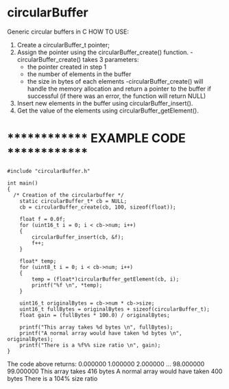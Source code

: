 # circularBuffer
Generic circular buffers in C
HOW TO USE:

1. Create a circularBuffer_t pointer;
2. Assign the pointer using the circularBuffer_create() function.
   -circularBuffer_create() takes 3 parameters:
      - the pointer created in step 1
      - the number of elements in the buffer
      - the size in bytes of each elements
   -circularBuffer_create() will handle the memory allocation and return a pointer to the buffer if successful
    (if there was an error, the function will return NULL)
3. Insert new elements in the buffer using circularBuffer_insert().
4. Get the value of the elements using circularBuffer_getElement().



# ************ EXAMPLE CODE ************
```
#include "circularBuffer.h"

int main()
{
  /* Creation of the circularbuffer */
	static circularBuffer_t* cb = NULL;
	cb = circularBuffer_create(cb, 100, sizeof(float));

	float f = 0.0f;
	for (uint16_t i = 0; i < cb->num; i++)
	{
		circularBuffer_insert(cb, &f);
		f++;
	}
	
	float* temp;
	for (uint8_t i = 0; i < cb->num; i++)
	{
		temp = (float*)circularBuffer_getElement(cb, i);
		printf("%f \n", *temp);
	}

	uint16_t originalBytes = cb->num * cb->size;
	uint16_t fullBytes = originalBytes + sizeof(circularBuffer_t);
	float gain = (fullBytes * 100.0) / originalBytes;

	printf("This array takes %d bytes \n", fullBytes);
	printf("A normal array would have taken %d bytes \n", originalBytes);
	printf("There is a %f%% size ratio \n", gain);
}
```

The code above returns:
0.000000
1.000000
2.000000
...
98.000000
99.000000
This array takes 416 bytes
A normal array would have taken 400 bytes
There is a 104% size ratio
